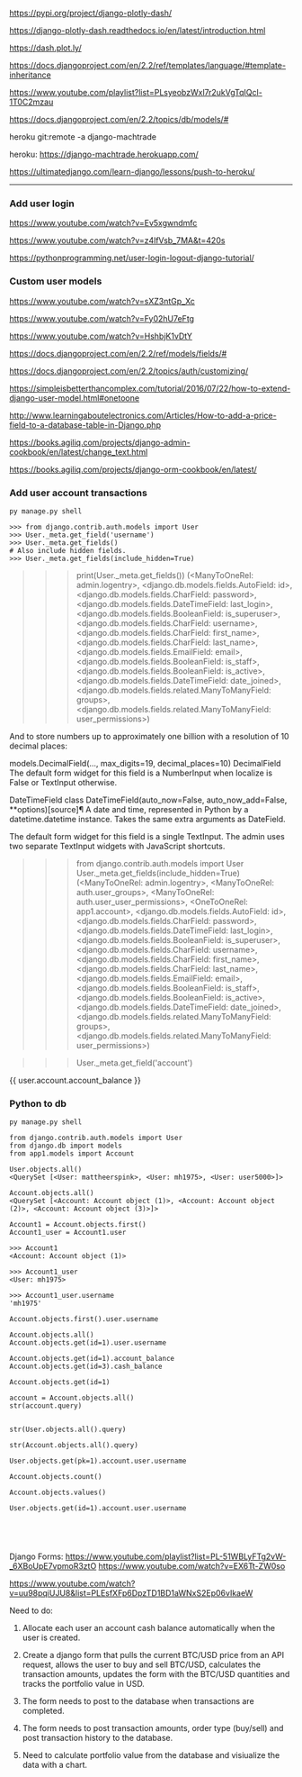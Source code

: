 https://pypi.org/project/django-plotly-dash/

https://django-plotly-dash.readthedocs.io/en/latest/introduction.html

https://dash.plot.ly/

https://docs.djangoproject.com/en/2.2/ref/templates/language/#template-inheritance

https://www.youtube.com/playlist?list=PLsyeobzWxl7r2ukVgTqIQcl-1T0C2mzau

https://docs.djangoproject.com/en/2.2/topics/db/models/#


heroku git:remote -a django-machtrade

heroku: https://django-machtrade.herokuapp.com/

https://ultimatedjango.com/learn-django/lessons/push-to-heroku/

---

### Add user login

https://www.youtube.com/watch?v=Ev5xgwndmfc

https://www.youtube.com/watch?v=z4lfVsb_7MA&t=420s

https://pythonprogramming.net/user-login-logout-django-tutorial/

### Custom user models

https://www.youtube.com/watch?v=sXZ3ntGp_Xc

https://www.youtube.com/watch?v=Fy02hU7eFtg

https://www.youtube.com/watch?v=HshbjK1vDtY

https://docs.djangoproject.com/en/2.2/ref/models/fields/#

https://docs.djangoproject.com/en/2.2/topics/auth/customizing/

https://simpleisbetterthancomplex.com/tutorial/2016/07/22/how-to-extend-django-user-model.html#onetoone

http://www.learningaboutelectronics.com/Articles/How-to-add-a-price-field-to-a-database-table-in-Django.php

https://books.agiliq.com/projects/django-admin-cookbook/en/latest/change_text.html

https://books.agiliq.com/projects/django-orm-cookbook/en/latest/


### Add user account transactions
```
py manage.py shell

>>> from django.contrib.auth.models import User
>>> User._meta.get_field('username')
>>> User._meta.get_fields()
# Also include hidden fields.
>>> User._meta.get_fields(include_hidden=True)
```
>>> print(User._meta.get_fields())
(<ManyToOneRel: admin.logentry>, <django.db.models.fields.AutoField: id>, <django.db.models.fields.CharField: password>, <django.db.models.fields.DateTimeField: last_login>, <django.db.models.fields.BooleanField: is_superuser>, <django.db.models.fields.CharField: username>, <django.db.models.fields.CharField: first_name>, <django.db.models.fields.CharField: last_name>, <django.db.models.fields.EmailField: email>, <django.db.models.fields.BooleanField: is_staff>, <django.db.models.fields.BooleanField: is_active>, <django.db.models.fields.DateTimeField: date_joined>, <django.db.models.fields.related.ManyToManyField: groups>, <django.db.models.fields.related.ManyToManyField: user_permissions>)

And to store numbers up to approximately one billion with a resolution of 10 decimal places:

models.DecimalField(..., max_digits=19, decimal_places=10)
DecimalField
The default form widget for this field is a NumberInput when localize is False or TextInput otherwise.

DateTimeField
class DateTimeField(auto_now=False, auto_now_add=False, **options)[source]¶
A date and time, represented in Python by a datetime.datetime instance. Takes the same extra arguments as DateField.

The default form widget for this field is a single TextInput. The admin uses two separate TextInput widgets with JavaScript shortcuts.

>>> from django.contrib.auth.models import User
>>> User._meta.get_fields(include_hidden=True)
(<ManyToOneRel: admin.logentry>, <ManyToOneRel: auth.user_groups>, <ManyToOneRel: auth.user_user_permissions>, <OneToOneRel: app1.account>, <django.db.models.fields.AutoField: id>, <django.db.models.fields.CharField: password>, <django.db.models.fields.DateTimeField: last_login>, <django.db.models.fields.BooleanField: is_superuser>, <django.db.models.fields.CharField: username>, <django.db.models.fields.CharField: first_name>, <django.db.models.fields.CharField: last_name>, <django.db.models.fields.EmailField: email>, <django.db.models.fields.BooleanField: is_staff>, <django.db.models.fields.BooleanField: is_active>, <django.db.models.fields.DateTimeField: date_joined>, <django.db.models.fields.related.ManyToManyField: groups>, <django.db.models.fields.related.ManyToManyField: user_permissions>)

>>> User._meta.get_field('account')

{{ user.account.account_balance }}

### Python to db
```
py manage.py shell

from django.contrib.auth.models import User
from django.db import models
from app1.models import Account

User.objects.all()
<QuerySet [<User: mattheerspink>, <User: mh1975>, <User: user5000>]>

Account.objects.all()
<QuerySet [<Account: Account object (1)>, <Account: Account object (2)>, <Account: Account object (3)>]>

Account1 = Account.objects.first()
Account1_user = Account1.user

>>> Account1
<Account: Account object (1)>

>>> Account1_user
<User: mh1975>

>>> Account1_user.username
'mh1975'

Account.objects.first().user.username

Account.objects.all()
Account.objects.get(id=1).user.username

Account.objects.get(id=1).account_balance
Account.objects.get(id=3).cash_balance    

Account.objects.get(id=1)

account = Account.objects.all()
str(account.query)


str(User.objects.all().query)

str(Account.objects.all().query)

User.objects.get(pk=1).account.user.username

Account.objects.count()

Account.objects.values()

User.objects.get(id=1).account.user.username





```
Django Forms: 
https://www.youtube.com/playlist?list=PL-51WBLyFTg2vW-_6XBoUpE7vpmoR3ztO
https://www.youtube.com/watch?v=EX6Tt-ZW0so

https://www.youtube.com/watch?v=uu98pqiUJU8&list=PLEsfXFp6DpzTD1BD1aWNxS2Ep06vIkaeW


Need to do:

1. Allocate each user an account cash balance automatically when the user is created.
   
2. Create a django form that pulls the current BTC/USD price from an API request, allows the user to buy and sell BTC/USD, calculates the transaction amounts, updates the form with the BTC/USD quantities and tracks the portfolio value in USD.

3. The form needs to post to the database when transactions are completed.

4. The form needs to post transaction amounts, order type (buy/sell) and post transaction history to the database.

5. Need to calculate portfolio value from the database and visiualize the data with a chart.
